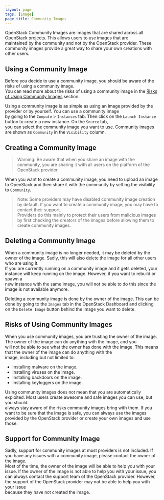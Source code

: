 ```yaml
---
layout: page
tags: [Image]
page_title: Community Images
---
```


OpenStack Community Images are images that are shared across all OpenStack projects. This allows users to use images that are  
maintained by the community and not by the OpenStack provider. These community images provide a great way to share your own creations with other users.

## Using a Community Image
Before you decide to use a community image, you should be aware of the risks of using a community image.  
You can read more about the risks of using a community image in the [Risks of Using Community Images](#risks-of-using-community-images) section.

Using a community image is as simple as using an image provided by the provider or by yourself. You can use a community image  
by going to the `Compute` > `Instances` tab. Then click on the `Launch Instance` button to create a new instance. On the `Source` tab,  
you can select the community image you want to use. Community images are shown as `Community` in the `Visibility` column.

## Creating a Community Image
> Warning: Be aware that when you share an image with the community, you are sharing it with all users on the platform of the OpenStack provider.

When you want to create a community image, you need to upload an image to OpenStack and then share it with the community by setting the visibility to `Community`.

> Note: Some providers may have disabled community image creation by default. If you want to create a community image, you may have to contact their support.  
Providers do this mainly to protect their users from malicious images by first checking the creators of the images before allowing them to create community images.

## Deleting a Community Image
When a community image is no longer needed, it may be deleted by the owner of the image. Sadly, this will also delete the image for all other users who are using it.  
If you are currently running on a community image and it gets deleted, your instance will keep running on the image. However, if you want to rebuild or spawn a  
new instance with the same image, you will not be able to do this since the image is not available anymore.

Deleting a community image is done by the owner of the image. This can be done by going to the `Images` tab in the OpenStack Dashboard and clicking  
on the `Delete Image` button behind the image you want to delete.

## Risks of Using Community Images
When you use community images, you are trusting the owner of the image. The owner of the image can do anything with the image, and you  
will not be able to see what the owner has done with the image. This means that the owner of the image can do anything with the  
image, including but not limited to:
- Installing malware on the image.
- Installing viruses on the image.
- Installing backdoors on the image.
- Installing keyloggers on the image.

Using community images does not mean that you are automatically exploited. Most users create awesome and safe images you can use, but you should  
always stay aware of the risks community images bring with them. If you want to be sure that the image is safe, you can always use the images  
provided by the OpenStack provider or create your own images and use those.

## Support for Community Image
Sadly, support for community images at most providers is not included. If you have any issues with a community image, please contact the owner of the image.  
Most of the time, the owner of the image will be able to help you with your issue. If the owner of the image is not able to help you with your issue, you  
can always contact the support team of the OpenStack provider. However, the support of the OpenStack provider may not be able to help you with your issue  
because they have not created the image.